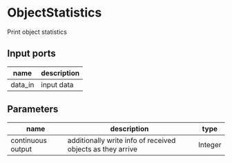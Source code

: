 
# ObjectStatistics
Print object statistics

## Input ports
|name|description|
|-|-|
|data_in|input data|




## Parameters
|name|description|type|
|-|-|-|
|continuous output|additionally write info of received objects as they arrive|Integer|
